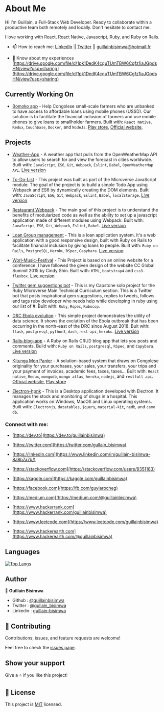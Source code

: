 # About Me

Hi I’m Guillain, a Full-Stack Web Developer. Ready to collaborate within a productive team both remotely and locally. Don't hesitate to contact me.

I love working with React, React Native, Javascript, Ruby, and Ruby on Rails.

- 📫 How to reach me: [LinkedIn](https://www.linkedin.com/in/guillain-bisimwa-8a8b7a7b/) || [Twitter](https://twitter.com/gullain_bisimwa) || guillainbisimwa@hotmail.fr

- 📄 Know about my experiences [https://drive.google.com/file/d/1pk1DedK4cquTUmTBW6Cgfz1iaJGpdsHN/view?usp=sharing](https://drive.google.com/file/d/1pk1DedK4cquTUmTBW6Cgfz1iaJGpdsHN/view?usp=sharing)

## Currently Working On

- [Bomoko app](https://github.com/guillainbisimwa/bomoko-app) - Help Congolese small-scale farmers who are unbanked to have access to affordable loans using mobile phones (USSD). Our solution is to facilitate the financial inclusion of farmers and use mobile phones to give loans to smallholder farmers. Built with: `React Native`, `Redux`, `Couchbase`, `Docker`, and `NodeJs`.
  [Play store](https://play.google.com/store/apps/details?id=com.wezalab.bomoko), [Official website](http://bomoko-app.com/),

## Projects

- [Weather-App](https://github.com/guillainbisimwa/Weather-App) - A weather app that pulls from the OpenWeatherMap API to allow users to search for and view the forecast in cities worldwide. Built with: `JavaScript`, `ES6`, `Git`, `Webpack`, `Eslint`, `Babel`, `OpenWeatherMap API`.
  [Live version](http://gbisimwa.me/Weather-App/)

- [To-Do-List](https://github.com/guillainbisimwa/To-Do-List) - This project was built as part of the Microverse JavaScript module. The goal of the project is to build a simple Todo App using Webpack and ES6 by dynamically creating the DOM elements. Built with: `JavaScript`, `ES6`, `Git`, `Webpack`, `Eslint`, `Babel`, `localStorage`.
  [Live version](http://gbisimwa.me/To-Do-List/)

- [Restaurant Webpack](https://github.com/guillainbisimwa/restaurant) - The main goal of this project is to understand the benefits of modularized code as well as the ability to set up a javascript application made of different modules using Webpack. Built with: `JavaScript`, `ES6`, `Git`, `Webpack`, `Eslint`, `Babel`.
  [Live version](http://gbisimwa.me/restaurant/)

- [Loan Group management](https://github.com/guillainbisimwa/Loan-Group-management) - This is a loan application system. It's a web application with a good responsive design, built with Ruby on Rails to facilitate financial inclusion by giving loans to people. Built with: `Ruby on Rails`, `PostgreSQL`, `Heroku`, `RSpec`, `Capybara`.
  [Live version](https://mysterious-beyond-28823.herokuapp.com/)

- [Worl-Music-Festival](https://github.com/guillainbisimwa/Worl-Music-Festival) - This Project is based on an online website for a conference. I have followed the given design of the website CC Global Summit 2015 by Cindy Shin. Built with: `HTML`, `bootstrap4` and `css3-flexbox`.
  [Live version](https://guillainbisimwa.github.io/Worl-Music-Festival/)

- [Twitter gem suggestions bot](https://github.com/guillainbisimwa/Twitter-gem-suggestions-bot) - This is my Capstone solo project for the Ruby Microverse Main Technical Curriculum section. This is a Twitter bot that posts inspirational gem suggestions, replies to tweets, follows and tags ruby developer who needs help while developing in ruby using our list of #. Built with: `Ruby`, `Rspec`, `Rubocop`.

- [DRC Ebola evolution](https://github.com/guillainbisimwa/DRC-ebola-evolution) - This simple project demonstrates the utility of data science. It shows the evolution of the Ebola outbreak that has been occurring in the north-east of the DRC since August 2018. Buit with: `flask`, `postgresql`, `python3`, `dash`, `rest-api`, `heroku`.
  [Live version](https://drc-ebola-outbreak.herokuapp.com/)

- [Rails-blog-app](https://github.com/guillainbisimwa/members-only) - A Ruby on Rails CRUD blog app that lets you posts and comments. Build with: `Ruby on Rails`, `postgresql`, `RSpec`, and `Capybara`.
  [Live version](https://fierce-reaches-67219.herokuapp.com/)

- [Kitunga Mon Panier](https://kitungamonpanier.com/) - A solution-based system that draws on Congolese originality for your purchases, your sales, your transfers, your trips and your payment of invoices, academic fees, taxes, taxes... Built with: `React native`, `Redux`, `mongodb`, `mongo atlas`, `heroku`, `nodejs`, and `restfull api`.
  [Official website](https://kitungamonpanier.com/), [Play store](https://play.google.com/store/apps/details?id=com.cordaid.kmp)

- [Electron-hpnk](https://github.com/guillainbisimwa/electron-hpnk) - This is a Desktop application developed with Electron. It manages the stock and monitoring of drugs in a hospital. This application works on Windows, MacOS and Linux operating systems. Built with: `Electronjs`, `datatables`, `jquery`, `material-kit`, `nedb`, and `camo db`.

<h3 align="left">Connect with me:</h3>

- [https://dev.to](https://dev.to/guillainbisimwa)

- [https://twitter.com](https://twitter.com/gullain_bisimwa)

- [https://linkedin.com](https://www.linkedin.com/in/guillain-bisimwa-8a8b7a7b/)

- [https://stackoverflow.com](https://stackoverflow.com/users/9351183)

- [https://kaggle.com](https://kaggle.com/guillainbisimwa)

- [https://facebook.com](https://fb.com/guylarocheg)

- [https://medium.com](https://medium.com/@guillainbisimwa)

- [https://www.hackerrank.com](https://www.hackerrank.com/guillainbisimwa)

- [https://www.leetcode.com](https://www.leetcode.com/guillainbisimwa)

- [https://www.hackerearth.com](https://www.hackerearth.com/@guillainbisimwa)

## Languages

[![Top Langs](https://github-readme-stats.vercel.app/api/top-langs/?username=guillainbisimwa&layout=compact&langs_count=7)](https://github.com/guillainbisimwa)


## Author

👤 **Guillain Bisimwa**

- Github : [@guillainbisimwa](https://github.com/guillainbisimwa)
- Twitter : [@gullain_bisimwa](https://twitter.com/gullain_bisimwa)
- Linkedin : [guillain-bisimwa](https://www.linkedin.com/in/guillain-bisimwa-8a8b7a7b/)

## 🤝 Contributing

Contributions, issues, and feature requests are welcome!

Feel free to check the [issues page](https://github.com/guillainbisimwa/portfolio/issues).

## Show your support

Give a ⭐️ if you like this project!

## 📝 License

This project is [MIT](lic.url) licensed.
